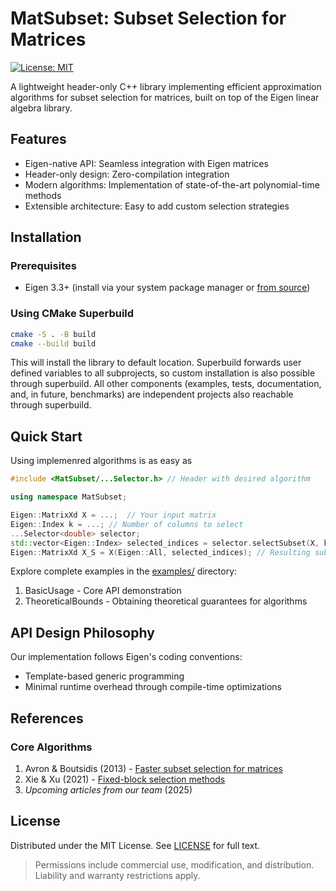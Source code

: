 # MatSubset: Subset Selection for Matrices

[![License: MIT](https://img.shields.io/badge/License-MIT-yellow.svg)](https://opensource.org/licenses/MIT)

A lightweight header-only C++ library implementing efficient approximation algorithms for subset selection for matrices, built on top of the Eigen linear algebra library.

## Features

- Eigen-native API: Seamless integration with Eigen matrices
- Header-only design: Zero-compilation integration
- Modern algorithms: Implementation of state-of-the-art polynomial-time methods
- Extensible architecture: Easy to add custom selection strategies

## Installation

### Prerequisites
- Eigen 3.3+ (install via your system package manager or [from source](https://eigen.tuxfamily.org))

### Using CMake Superbuild
```bash
cmake -S . -B build
cmake --build build
```

This will install the library to default location. Superbuild forwards user defined variables to all subprojects, so custom installation is also possible through superbuild. All other components (examples, tests, documentation, and, in future, benchmarks) are independent projects also reachable through superbuild.

## Quick Start

Using implemenred algorithms is as easy as
```cpp
#include <MatSubset/...Selector.h> // Header with desired algorithm

using namespace MatSubset;

Eigen::MatrixXd X = ...;  // Your input matrix
Eigen::Index k = ...; // Number of columns to select
...Selector<double> selector;
std::vector<Eigen::Index> selected_indices = selector.selectSubset(X, k);
Eigen::MatrixXd X_S = X(Eigen::All, selected_indices); // Resulting submatrix
```
Explore complete examples in the [examples/](examples/) directory:
1. BasicUsage - Core API demonstration
2. TheoreticalBounds - Obtaining theoretical guarantees for algorithms

## API Design Philosophy

Our implementation follows Eigen's coding conventions:
- Template-based generic programming
- Minimal runtime overhead through compile-time optimizations

## References

### Core Algorithms
1. Avron & Boutsidis (2013) - [Faster subset selection for matrices](https://arxiv.org/abs/1307.0405)
2. Xie & Xu (2021) - [Fixed-block selection methods](https://doi.org/10.1137/1.9781611976472.15)
3. *Upcoming articles from our team* (2025)

## License

Distributed under the MIT License. See [LICENSE](LICENSE) for full text.

> Permissions include commercial use, modification, and distribution. 
> Liability and warranty restrictions apply.
